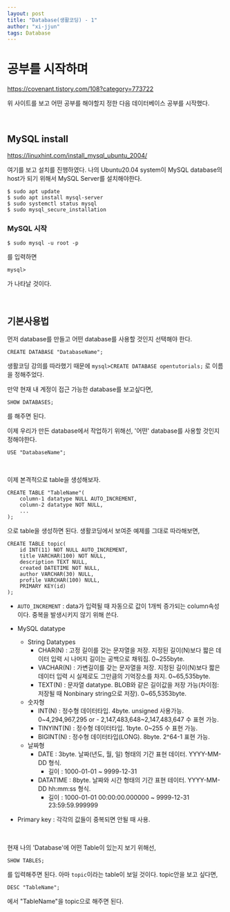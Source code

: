```yaml
---
layout: post
title: "Database(생활코딩) - 1"
author: "xi-jjun"
tags: Database
---
```


# 공부를 시작하며

https://covenant.tistory.com/108?category=773722

위 사이트를 보고 어떤 공부를 해야할지 정한 다음 데이터베이스 공부를 시작했다.

<br>

## MySQL install

https://linuxhint.com/install_mysql_ubuntu_2004/

여기를 보고 설치를 진행하였다. 나의 Ubuntu20.04 system이 MySQL database의 host가 되기 위해서 MySQL Server를 설치해야한다.

```console
$ sudo apt update
$ sudo apt install mysql-server
$ sudo systemctl status mysql
$ sudo mysql_secure_installation
```

### MySQL 시작

```console
$ sudo mysql -u root -p
```

를 입력하면

```console
mysql>
```

가 나타날 것이다.

<br>

## 기본사용법

먼저 database를 만들고 어떤 database를 사용할 것인지 선택해야 한다.

```console
CREATE DATABASE "DatabaseName";
```

생활코딩 강의를 따라했기 때문에  `mysql>CREATE DATABASE opentutorials;` 로 이름을 정해주었다.

만약 현재 내 계정이 접근 가능한 database를 보고싶다면,

```console
SHOW DATABASES;
```

를 해주면 된다.

이제 우리가 만든 database에서 작업하기 위해선, '어떤' database를 사용할 것인지 정해야한다.

```console
USE "DatabaseName";
```

<br>

이제 본격적으로 table을 생성해보자.

```console
CREATE TABLE "TableName"(
    column-1 datatype NULL AUTO_INCREMENT,
    column-2 datatype NOT NULL,
    ...
);
```

으로 table을 생성하면 된다. 생활코딩에서 보여준 예제를 그대로 따라해보면,

```console
CREATE TABLE topic(
    id INT(11) NOT NULL AUTO_INCREMENT,
    title VARCHAR(100) NOT NULL, 
    description TEXT NULL, 
    created DATETIME NOT NULL, 
    author VARCHAR(30) NULL, 
    profile VARCHAR(100) NULL, 
    PRIMARY KEY(id)
);
```

* `AUTO_INCREMENT` : data가 입력될 때 자동으로 값이 1개씩 증가되는 column속성이다. 중복을 발생시키지 않기 위해 쓴다.
* MySQL datatype
  * String Datatypes
    * CHAR(N) : 고정 길이를 갖는 문자열을 저장. 지정된 길이(N)보다 짧은 데이터 입력 시 나머지 길이는 공백으로 채워짐. 0~255byte.
    * VACHAR(N) : 가변길이를 갖는 문자열을 저장. 지정된 길이(N)보다 짧은 데이터 입력 시 실제로도 그만큼의 기억장소를 차지. 0~65,535byte.
    * TEXT(N) : 문자열 datatype. BLOB와 같은 길이값을 저장 가능(차이점: 저장될 때 Nonbinary string으로 저장). 0~65,5353byte.
  * 숫자형
    * INT(N) : 정수형 데이터타입. 4byte. unsigned 사용가능. 0~4,294,967,295 or \- 2,147,483,648~2,147,483,647 수 표현 가능.
    * TINYINT(N) : 정수형 데이터타입. 1byte. 0~255 수 표현 가능.
    * BIGINT(N) : 정수형 데이터타입(LONG). 8byte. 2^64-1 표현 가능.
  * 날짜형
    * DATE : 3byte. 날짜(년도, 월, 일) 형태의 기간 표현 데이터. YYYY-MM-DD 형식. 
      * 길이 : 1000-01-01 ~ 9999-12-31
    * DATATIME : 8byte. 날짜와 시간 형태의 기간 표현 테이터. YYYY-MM-DD hh:mm:ss 형식.
      * 길이 : 1000-01-01 00:00:00.000000 ~ 9999-12-31 23:59:59.999999

* Primary key : 각각의 값들이 중복되면 안될 때 사용.

<br>

현재 나의 'Database'에 어떤 Table이 있는지 보기 위해선,

```console
SHOW TABLES;
```

를 입력해주면 된다. 아마 `topic`이라는 table이 보일 것이다. topic안을 보고 싶다면,

```console
DESC "TableName";
```

에서 "TableName"을 topic으로 해주면 된다.
